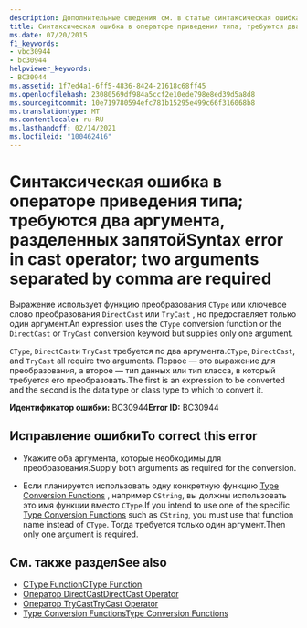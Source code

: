 ```yaml
---
description: Дополнительные сведения см. в статье синтаксическая ошибка в операторе CAST; требуются два аргумента, разделенные запятыми
title: Синтаксическая ошибка в операторе приведения типа; требуются два аргумента, разделенных запятой
ms.date: 07/20/2015
f1_keywords:
- vbc30944
- bc30944
helpviewer_keywords:
- BC30944
ms.assetid: 1f7ed4a1-6ff5-4836-8424-21618c68ff45
ms.openlocfilehash: 23080569df984a5ccf2e10ede798e8ed39d5a8d8
ms.sourcegitcommit: 10e719780594efc781b15295e499c66f316068b8
ms.translationtype: MT
ms.contentlocale: ru-RU
ms.lasthandoff: 02/14/2021
ms.locfileid: "100462416"
---
```

# <a name="syntax-error-in-cast-operator-two-arguments-separated-by-comma-are-required"></a><span data-ttu-id="e2447-103">Синтаксическая ошибка в операторе приведения типа; требуются два аргумента, разделенных запятой</span><span class="sxs-lookup"><span data-stu-id="e2447-103">Syntax error in cast operator; two arguments separated by comma are required</span></span>

<span data-ttu-id="e2447-104">Выражение использует функцию преобразования `CType` или ключевое слово преобразования `DirectCast` или `TryCast` , но предоставляет только один аргумент.</span><span class="sxs-lookup"><span data-stu-id="e2447-104">An expression uses the `CType` conversion function or the `DirectCast` or `TryCast` conversion keyword but supplies only one argument.</span></span>  
  
 <span data-ttu-id="e2447-105">`CType`, `DirectCast`и `TryCast` требуется по два аргумента.</span><span class="sxs-lookup"><span data-stu-id="e2447-105">`CType`, `DirectCast`, and `TryCast` all require two arguments.</span></span> <span data-ttu-id="e2447-106">Первое — это выражение для преобразования, а второе — тип данных или тип класса, в который требуется его преобразовать.</span><span class="sxs-lookup"><span data-stu-id="e2447-106">The first is an expression to be converted and the second is the data type or class type to which to convert it.</span></span>  
  
 <span data-ttu-id="e2447-107">**Идентификатор ошибки:** BC30944</span><span class="sxs-lookup"><span data-stu-id="e2447-107">**Error ID:** BC30944</span></span>  
  
## <a name="to-correct-this-error"></a><span data-ttu-id="e2447-108">Исправление ошибки</span><span class="sxs-lookup"><span data-stu-id="e2447-108">To correct this error</span></span>  
  
- <span data-ttu-id="e2447-109">Укажите оба аргумента, которые необходимы для преобразования.</span><span class="sxs-lookup"><span data-stu-id="e2447-109">Supply both arguments as required for the conversion.</span></span>  
  
- <span data-ttu-id="e2447-110">Если планируется использовать одну конкретную функцию [Type Conversion Functions](../language-reference/functions/type-conversion-functions.md) , например `CString`, вы должны использовать это имя функции вместо `CType`.</span><span class="sxs-lookup"><span data-stu-id="e2447-110">If you intend to use one of the specific [Type Conversion Functions](../language-reference/functions/type-conversion-functions.md) such as `CString`, you must use that function name instead of `CType`.</span></span> <span data-ttu-id="e2447-111">Тогда требуется только один аргумент.</span><span class="sxs-lookup"><span data-stu-id="e2447-111">Then only one argument is required.</span></span>  
  
## <a name="see-also"></a><span data-ttu-id="e2447-112">См. также раздел</span><span class="sxs-lookup"><span data-stu-id="e2447-112">See also</span></span>

- [<span data-ttu-id="e2447-113">CType Function</span><span class="sxs-lookup"><span data-stu-id="e2447-113">CType Function</span></span>](../language-reference/functions/ctype-function.md)
- [<span data-ttu-id="e2447-114">Оператор DirectCast</span><span class="sxs-lookup"><span data-stu-id="e2447-114">DirectCast Operator</span></span>](../language-reference/operators/directcast-operator.md)
- [<span data-ttu-id="e2447-115">Оператор TryCast</span><span class="sxs-lookup"><span data-stu-id="e2447-115">TryCast Operator</span></span>](../language-reference/operators/trycast-operator.md)
- [<span data-ttu-id="e2447-116">Type Conversion Functions</span><span class="sxs-lookup"><span data-stu-id="e2447-116">Type Conversion Functions</span></span>](../language-reference/functions/type-conversion-functions.md)
